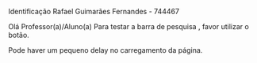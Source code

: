 Identificação
Rafael Guimarães Fernandes - 744467
 
Olá Professor(a)/Aluno(a)
Para testar a barra de pesquisa , favor utilizar o botão.

Pode haver um pequeno delay no carregamento da página.

